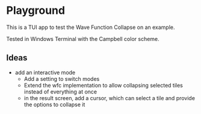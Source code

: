 # Playground
This is a TUI app to test the Wave Function Collapse on an example.

Tested in Windows Terminal with the Campbell color scheme.

## Ideas
- add an interactive mode
  - Add a setting to switch modes
  - Extend the wfc implementation to allow collapsing selected tiles instead of everything at once
  - in the result screen, add a cursor, which can select a tile and provide the options to collapse it